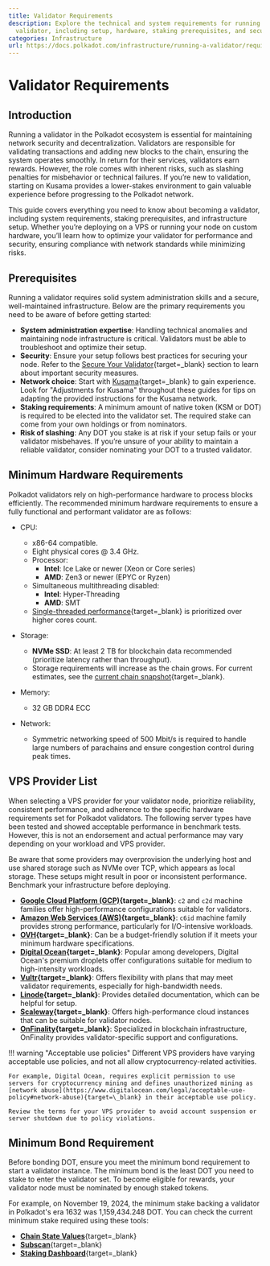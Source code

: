 ```yaml
---
title: Validator Requirements
description: Explore the technical and system requirements for running a Polkadot
  validator, including setup, hardware, staking prerequisites, and security best practices.
categories: Infrastructure
url: https://docs.polkadot.com/infrastructure/running-a-validator/requirements/
---
```


# Validator Requirements

## Introduction

Running a validator in the Polkadot ecosystem is essential for maintaining network security and decentralization. Validators are responsible for validating transactions and adding new blocks to the chain, ensuring the system operates smoothly. In return for their services, validators earn rewards. However, the role comes with inherent risks, such as slashing penalties for misbehavior or technical failures. If you’re new to validation, starting on Kusama provides a lower-stakes environment to gain valuable experience before progressing to the Polkadot network.

This guide covers everything you need to know about becoming a validator, including system requirements, staking prerequisites, and infrastructure setup. Whether you’re deploying on a VPS or running your node on custom hardware, you’ll learn how to optimize your validator for performance and security, ensuring compliance with network standards while minimizing risks.

## Prerequisites

Running a validator requires solid system administration skills and a secure, well-maintained infrastructure. Below are the primary requirements you need to be aware of before getting started:

- **System administration expertise**: Handling technical anomalies and maintaining node infrastructure is critical. Validators must be able to troubleshoot and optimize their setup.
- **Security**: Ensure your setup follows best practices for securing your node. Refer to the [Secure Your Validator](/infrastructure/running-a-validator/operational-tasks/general-management/#secure-your-validator){target=\_blank} section to learn about important security measures.
- **Network choice**: Start with [Kusama](/infrastructure/running-a-validator/onboarding-and-offboarding/set-up-validator/#run-a-kusama-validator){target=\_blank} to gain experience. Look for "Adjustments for Kusama" throughout these guides for tips on adapting the provided instructions for the Kusama network.
- **Staking requirements**: A minimum amount of native token (KSM or DOT) is required to be elected into the validator set. The required stake can come from your own holdings or from nominators.
- **Risk of slashing**: Any DOT you stake is at risk if your setup fails or your validator misbehaves. If you’re unsure of your ability to maintain a reliable validator, consider nominating your DOT to a trusted validator.

## Minimum Hardware Requirements

Polkadot validators rely on high-performance hardware to process blocks efficiently. The recommended minimum hardware requirements to ensure a fully functional and performant validator are as follows:

- CPU:

    - x86-64 compatible.
    - Eight physical cores @ 3.4 GHz.
    - Processor:
        - **Intel**: Ice Lake or newer (Xeon or Core series)
        - **AMD**: Zen3 or newer (EPYC or Ryzen)
    - Simultaneous multithreading disabled:
        - **Intel**: Hyper-Threading
        - **AMD**: SMT
    - [Single-threaded performance](https://www.cpubenchmark.net/singleThread.html){target=\_blank} is prioritized over higher cores count.

- Storage:

    - **NVMe SSD**: At least 2 TB for blockchain data recommended (prioritize latency rather than throughput).
    - Storage requirements will increase as the chain grows. For current estimates, see the [current chain snapshot](https://stakeworld.io/docs/dbsize){target=\_blank}.

- Memory:

    - 32 GB DDR4 ECC

- Network:

    - Symmetric networking speed of 500 Mbit/s is required to handle large numbers of parachains and ensure congestion control during peak times.

## VPS Provider List

When selecting a VPS provider for your validator node, prioritize reliability, consistent performance, and adherence to the specific hardware requirements set for Polkadot validators. The following server types have been tested and showed acceptable performance in benchmark tests. However, this is not an endorsement and actual performance may vary depending on your workload and VPS provider.

Be aware that some providers may overprovision the underlying host and use shared storage such as NVMe over TCP, which appears as local storage. These setups might result in poor or inconsistent performance. Benchmark your infrastructure before deploying.

- **[Google Cloud Platform (GCP)](https://cloud.google.com/){target=\_blank}**: `c2` and `c2d` machine families offer high-performance configurations suitable for validators.
- **[Amazon Web Services (AWS)](https://aws.amazon.com/){target=\_blank}**: `c6id` machine family provides strong performance, particularly for I/O-intensive workloads.
- **[OVH](https://www.ovhcloud.com/en-au/){target=\_blank}**: Can be a budget-friendly solution if it meets your minimum hardware specifications.
- **[Digital Ocean](https://www.digitalocean.com/){target=\_blank}**: Popular among developers, Digital Ocean's premium droplets offer configurations suitable for medium to high-intensity workloads.
- **[Vultr](https://www.vultr.com/){target=\_blank}**: Offers flexibility with plans that may meet validator requirements, especially for high-bandwidth needs.
- **[Linode](https://www.linode.com/){target=\_blank}**: Provides detailed documentation, which can be helpful for setup.
- **[Scaleway](https://www.scaleway.com/en/){target=\_blank}**: Offers high-performance cloud instances that can be suitable for validator nodes.
- **[OnFinality](https://onfinality.io/){target=\_blank}**: Specialized in blockchain infrastructure, OnFinality provides validator-specific support and configurations.

!!! warning "Acceptable use policies"
    Different VPS providers have varying acceptable use policies, and not all allow cryptocurrency-related activities. 

    For example, Digital Ocean, requires explicit permission to use servers for cryptocurrency mining and defines unauthorized mining as [network abuse](https://www.digitalocean.com/legal/acceptable-use-policy#network-abuse){target=\_blank} in their acceptable use policy. 
    
    Review the terms for your VPS provider to avoid account suspension or server shutdown due to policy violations.

## Minimum Bond Requirement

Before bonding DOT, ensure you meet the minimum bond requirement to start a validator instance. The minimum bond is the least DOT you need to stake to enter the validator set. To become eligible for rewards, your validator node must be nominated by enough staked tokens.

For example, on November 19, 2024, the minimum stake backing a validator in Polkadot's era 1632 was 1,159,434.248 DOT. You can check the current minimum stake required using these tools:

- [**Chain State Values**](https://wiki.polkadot.com/general/chain-state-values/){target=\_blank}
- [**Subscan**](https://polkadot.subscan.io/validator_list?status=validator){target=\_blank}
- [**Staking Dashboard**](https://staking.polkadot.cloud/#/overview){target=\_blank}
